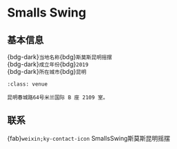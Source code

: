 # Smalls Swing

## 基本信息

{bdg-dark}`当地名称`{bdg}`斯莫斯昆明摇摆`  
{bdg-dark}`成立年份`{bdg}`2019`  
{bdg-dark}`所在城市`{bdg}`昆明`  

```{admonition} 场地
:class: venue

昆明春城路64号米兰国际 B 座 2109 室。
```

## 联系

{fab}`weixin;ky-contact-icon` SmallsSwing斯莫斯昆明摇摆  
